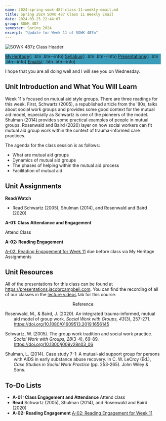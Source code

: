 ```yaml
---
name: 2024-spring-sowk-487-class-11-weekly-email.md
title: Spring 2024 SOWK 487 Class 11 Weekly Email
date: 2024-03-25 22:44:07
group: SOWK 487
semester: Spring 2024
excerpt: "Update for Week 11 of SOWK 487w"
---
```


![SOWK 487z Class Header](https://jacobrcampbell.com/assets/media/2024-01-19-sowk-487w-email-header-image.jpg)

<div style="background-color: #3b9cba; width: 100%;" markdown="1">

[MyHeritage](https://myheritage.heritage.edu/ICS/Academics/SOWK/SOWK_487W/2324_SP-SOWK_487W-1/){: .btn .btn--info}
[Syllabus](https://jacobrcampbell.com/assets/media/2024-spring-sowk-487w-1-course-syllabus-campbell.pdf){: .btn .btn--info}
[Presentations](https://presentations.jacobrcampbell.com){: .btn .btn--info}
[Emails](https://jacobrcampbell.com/communications/){: .btn .btn--info}

</div>

I hope that you are all doing well and I will see you on Wednesday.  

## Unit Introduction and What You Will Learn

Week 11's focused on mutual aid style groups. There are three readings for this week. First, Schwartz (2005), a republished article from the '80s, talks about social work groups and provides some good context for the mutual aid model, especially as Schwartz is one of the pioneers of the model. Shulman (2014) provides some practical examples of people in mutual groups. Rosenwald and Baird (2020) layer on how social workers can fit mutual aid group work within the context of trauma-informed care practices.

The agenda for the class session is as follows:

- What are mutual aid groups
- Dynamics of mutual aid groups
- The phases of helping within the mutual aid process
- Facilitation of mutual aid

## Unit Assignments

**Read/Watch**

- Read Schwartz (2005), Shulman (2014), and Rosenwald and Baird (2020)  

**A-01: Class Attendance and Engagement**

Attend Class

**A-02: Reading Engagement**

[A-02: Reading Engagement for Week 11](https://myheritage.heritage.edu/ICS/Academics/SOWK/SOWK_487W/2324_SP-SOWK_487W-1/Assignments.jnz?portlet=Coursework&screen=AssignmentDetailView&screenType=change&id=a4b186d6-2f01-4ee4-97c8-c012ef3aee91) due before class via My Heritage Assignments


## Unit Resources

All of the presentations for this class can be found at <https://presentations.jacobrcampbell.com>. You can find the recording of all of our classes in the [lecture videos](https://myheritage.heritage.edu/ICS/Academics/SOWK/SOWK_460W/2324_SP-SOWK_460W-1/Lecture_Videos.jnz) tab for this course. 

<div style="text-align: center" markdown="1">
Reference
</div>
<div style="margin: 0 0 0 2em; text-indent: -2em;" markdown="1">

Rosenwald, M., &amp; Baird, J. (2020). An integrated trauma-informed, mutual aid model of group work. *Social Work with Groups, 43*(3), 257-271. https://doi.org/10.1080/01609513.2019.1656145

Schwartz, W. (2005). The group work tradition and social work practice. _Social Work with Groups, 28_(3-4), 69-89. <https://doi.org/10.1300/j009v28n03_06>

Shulman, L. (2014). Case study 7-1: A mutual-aid support group for persons with AIDS in early substance abuse recovery. In C. W. LeCroy (Ed.), *Case Studies in Social Work Practice* (pp. 253-265). John Wiley &amp; Sons. 

</div>

## To-Do Lists

- **A-01: Class Engagement and Attendance** Attend class
- **Read** Schwartz (2005), Shulman (2014), and Rosenwald and Baird (2020)
- **A-02: Reading Engagement** [A-02: Reading Engagement for Week 11](https://myheritage.heritage.edu/ICS/Academics/SOWK/SOWK_487W/2324_SP-SOWK_487W-1/Assignments.jnz?portlet=Coursework&screen=AssignmentDetailView&screenType=change&id=a4b186d6-2f01-4ee4-97c8-c012ef3aee91)